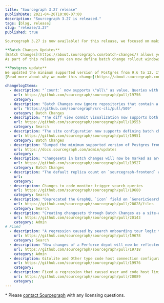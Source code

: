 ```yaml
---
title: "Sourcegraph 3.27 release"
publishDate: 2021-04-20T10:00-07:00
description: "Sourcegraph 3.27 is released."
tags: [blog, release]
slug: "release/3.27"
published: true

Sourcegraph 3.27 is now available! For this release, we focused on making Sourcegraph Batch Changes even better and upgraded our minimum supported version of Postgres from 9.6 to 12.

**Batch Changes Updates** 
[Batch Changes](https://about.sourcegraph.com/batch-changes/) allows you to automate large-scale code changes with a single declarative file. With a simple UI, Batch Changes makes it easy to track and manage all of your changesets from checks to code reviews until each change is merged. 
As part of this release you can now define batch change rollout windows allowing you to better control when changes are rolled out, and we added the ability to mark changesets as “archived” when a new batch spec is created. 

**Postgres update**
We updated the minimum supported version of Postgres from 9.6 to 12. If you are maintaining an external database and your Postgres version is older than Postgres 12, you will need to update your database instance prior to upgrading from Sourcegraph 3.26 to 3.27. 
[Read more about why we made this change](https://about.sourcegraph.com/blog/postgres-version-update/). 

changelogItems:
  - description: "`count:` now supports \"all\" as value. Queries with `count:all` will return up to 999999 results."
    url: https://github.com/sourcegraph/sourcegraph/pull/19756
    category:
  - description: "Batch Changes now ignore repositories that contain a `.batchignore` file. [#19877](https://github.com/sourcegraph/sourcegraph/pull/19877) and src-cli#509"
    url: "https://github.com/sourcegraph/src-cli/pull/509"
    category: Batch Changes
  - description: "The diff view commit visualization now supports both split and unified views, including hovers, go-to-definition, and find-references."
    url: https://github.com/sourcegraph/sourcegraph/pull/19553
    category: Search
  - description: "The site configuration now supports defining batch change rollout windows, which can be used to slow or disable pushing changesets at particular times of day or days of the week. [#19796](https://github.com/sourcegraph/sourcegraph/pull/19796), [#19797](https://github.com/sourcegraph/sourcegraph/pull/19797), and #19951."
    url: https://github.com/sourcegraph/sourcegraph/pull/19951
    category: Batch Changes
  - description: "Bumped the minimum supported version of Postgres from `9.6` to `12`. The upgrade procedure is mostly automated for existing deployments, but may require action if using the single-container deployment or an external database. See the upgrade documentation for your deployment type for detailed instructions."
    url: https://docs.sourcegraph.com/admin/updates
    category:
  - description: "Changesets in batch changes will now be marked as archived instead of being detached when a new batch spec that doesn't include the changesets is applied. Once they're archived users can manually detach them in the UI."
    url: https://github.com/sourcegraph/sourcegraph/pull/19527
    category: Batch Changes
  - description: "The default replica count on `sourcegraph-frontend` and `precise-code-intel-worker` for Kubernetes has changed from `1` -\u003e `2`."
    url:
    category:
  - description: Changes to code monitor trigger search queries
    url: https://github.com/sourcegraph/sourcegraph/pull/19680
    category: Search
  - description: "Deprecated the GraphQL `icon` field on `GenericSearchResultInterface`. It will be removed in a future release."
    url: https://github.com/sourcegraph/sourcegraph/pull/20028/files
    category: Search
  - description: "Creating changesets through Batch Changes as a site-admin without configured Batch Changes credentials has been deprecated. Please configure user or global credentials before Sourcegraph 3.29 to not experience any interruptions in changeset creation."
    url: https://github.com/sourcegraph/sourcegraph/pull/20143
    category: Admin
# Fixed
  - description: "A regression caused by search onboarding tour logic to never focus input in the search bar on the homepage. Input now focuses on the homepage if the search tour isn't in effect."
    url: https://github.com/sourcegraph/sourcegraph/pull/19678
    category: Search
  - description: "New changes of a Perforce depot will now be reflected in `master` branch after the initial clone."
    url: https://github.com/sourcegraph/sourcegraph/pull/19718
    category: Admin
  - description: Gitolite and Other type code host connection configuration can be correctly displayed.
    url: https://github.com/sourcegraph/sourcegraph/pull/19976
    category:
  - description: Fixed a regression that caused user and code host limits to be ignored.
    url: https://github.com/sourcegraph/sourcegraph/pull/20089
    category:
---
```

\* Please [contact Sourcegraph](https://about.sourcegraph.com/contact/sales/) with any licensing questions.
